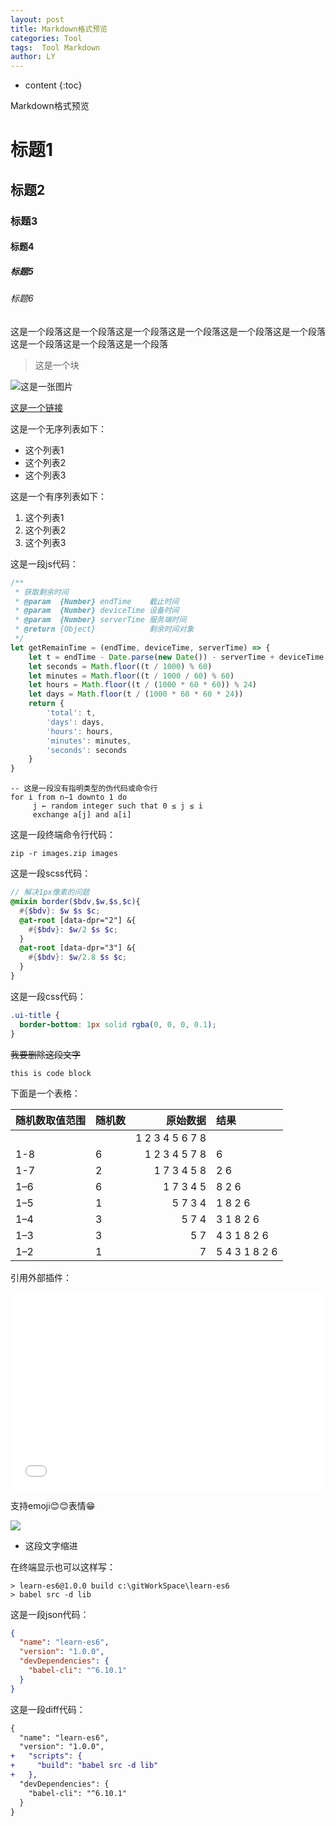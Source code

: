```yaml
---
layout: post
title: Markdown格式预览
categories: Tool
tags:  Tool Markdown
author: LY
---
```


* content
{:toc}

Markdown格式预览





# 标题1

## 标题2

### 标题3

#### 标题4

##### 标题5

###### 标题6



这是一个段落这是一个段落这是一个段落这是一个段落这是一个段落这是一个段落这是一个段落这是一个段落这是一个段落  




> 这是一个块



![这是一张图片](http://os8ri8oj4.bkt.clouddn.com/default-cover.jpg)


[这是一个链接](https://liuyan5258.github.io)


这是一个无序列表如下：

- 这个列表1
- 这个列表2
- 这个列表3


这是一个有序列表如下：

1. 这个列表1
2. 这个列表2
3. 这个列表3


这是一段js代码：

```js
/**
 * 获取剩余时间
 * @param  {Number} endTime    截止时间
 * @param  {Number} deviceTime 设备时间
 * @param  {Number} serverTime 服务端时间
 * @return {Object}            剩余时间对象
 */
let getRemainTime = (endTime, deviceTime, serverTime) => {
    let t = endTime - Date.parse(new Date()) - serverTime + deviceTime
    let seconds = Math.floor((t / 1000) % 60)
    let minutes = Math.floor((t / 1000 / 60) % 60)
    let hours = Math.floor((t / (1000 * 60 * 60)) % 24)
    let days = Math.floor(t / (1000 * 60 * 60 * 24))
    return {
        'total': t,
        'days': days,
        'hours': hours,
        'minutes': minutes,
        'seconds': seconds
    }
}
```


```
-- 这是一段没有指明类型的伪代码或命令行
for i from n−1 downto 1 do
     j ← random integer such that 0 ≤ j ≤ i
     exchange a[j] and a[i]
```

这是一段终端命令行代码：

```shell
zip -r images.zip images
```  

这是一段scss代码：

```scss
// 解决1px像素的问题
@mixin border($bdv,$w,$s,$c){
  #{$bdv}: $w $s $c;
  @at-root [data-dpr="2"] &{
    #{$bdv}: $w/2 $s $c;
  }
  @at-root [data-dpr="3"] &{
    #{$bdv}: $w/2.8 $s $c;
  }
}
```

这是一段css代码：

```css
.ui-title {
  border-bottom: 1px solid rgba(0, 0, 0, 0.1);
}
```


<del>我要删除这段文字</del>


`this is code block`


下面是一个表格：

| 随机数取值范围 | 随机数 |        原始数据 | 结果          |
|:---------------|:-------|----------------:|:--------------|
|                |        | 1 2 3 4 5 6 7 8 |               |
| 1-8            | 6      |   1 2 3 4 5 7 8 | 6             |
| 1-7            | 2      |     1 7 3 4 5 8 | 2 6           |
| 1–6            | 6      |       1 7 3 4 5 | 8 2 6         |
| 1–5            | 1      |         5 7 3 4 | 1 8 2 6       |
| 1–4            | 3      |           5 7 4 | 3 1 8 2 6     |
| 1–3            | 3      |             5 7 | 4 3 1 8 2 6   |
| 1–2            | 1      |               7 | 5 4 3 1 8 2 6 |


引用外部插件：

<iframe height='317' scrolling='no' src='//codepen.io/haoyang/embed/jrvrQq/?height=317&theme-id=dark&default-tab=result&embed-version=2' frameborder='no' allowtransparency='true' allowfullscreen='true' style='width: 100%;'>See the Pen <a href='https://codepen.io/haoyang/pen/jrvrQq/'>Fisher–Yates shuffle</a> by Chuan shi (<a href='http://codepen.io/haoyang'>@haoyang</a>) on <a href='http://codepen.io'>CodePen</a>.
</iframe>


支持emoji😊😊表情😁


![](https://babeljs.io/images/logo.svg)

* 这段文字缩进


在终端显示也可以这样写：

```
> learn-es6@1.0.0 build c:\gitWorkSpace\learn-es6
> babel src -d lib
```


这是一段json代码：

```json
{
  "name": "learn-es6",
  "version": "1.0.0",
  "devDependencies": {
    "babel-cli": "^6.10.1"
  }
}
```

这是一段diff代码：

```diff
{
  "name": "learn-es6",
  "version": "1.0.0",
+   "scripts": {
+     "build": "babel src -d lib"
+   },
  "devDependencies": {
    "babel-cli": "^6.10.1"
  }
}
```
